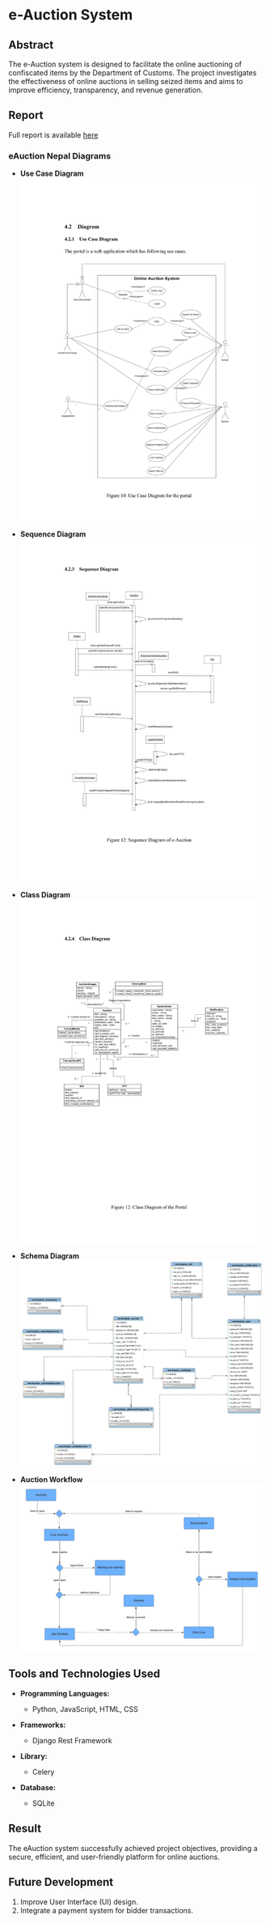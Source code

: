 # e-Auction System

## Abstract

The e-Auction system is designed to facilitate the online auctioning of confiscated items by the Department of Customs. The project investigates the effectiveness of online auctions in selling seized items and aims to improve efficiency, transparency, and revenue generation.


## Report
Full report is available [here](https://github.com/99-NinetyNine/eAuction_Nepal/blob/master/eAuction%20Final%20report.docx.pdf)


### eAuction Nepal Diagrams

- **Use Case Diagram**
  [![Use Case Diagram](https://github.com/99-NinetyNine/eAuction_Nepal/blob/master/media/AuctionImages/usecase.png)](https://github.com/99-NinetyNine/eAuction_Nepal/blob/master/media/AuctionImages/usecase.png)

- **Sequence Diagram**
  [![Sequence Diagram](https://github.com/99-NinetyNine/eAuction_Nepal/blob/master/media/AuctionImages/seuce.png)](https://github.com/99-NinetyNine/eAuction_Nepal/blob/master/media/AuctionImages/seuce.png)

- **Class Diagram**
  [![Class Diagram](https://github.com/99-NinetyNine/eAuction_Nepal/blob/master/media/AuctionImages/class.png)](https://github.com/99-NinetyNine/eAuction_Nepal/blob/master/media/AuctionImages/class.png)

- **Schema Diagram**
  [![Schema Diagram](https://github.com/99-NinetyNine/eAuction_Nepal/blob/master/media/AuctionImages/rdbms.png)](https://github.com/99-NinetyNine/eAuction_Nepal/blob/master/media/AuctionImages/rdbms.png)

- **Auction Workflow**
  [![Auction Workflow](https://github.com/99-NinetyNine/eAuction_Nepal/blob/master/media/AuctionImages/auction_workflow_vqdCB80.png)](https://github.com/99-NinetyNine/eAuction_Nepal/blob/master/media/AuctionImages/auction_workflow_vqdCB80.png)
  

## Tools and Technologies Used

- **Programming Languages:**
  - Python, JavaScript, HTML, CSS
  
- **Frameworks:**
  - Django Rest Framework
- **Library:**
   - Celery
- **Database:**
  - SQLite

## Result

The eAuction system successfully achieved project objectives, providing a secure, efficient, and user-friendly platform for online auctions.

## Future Development

1. Improve User Interface (UI) design.
2. Integrate a payment system for bidder transactions.

